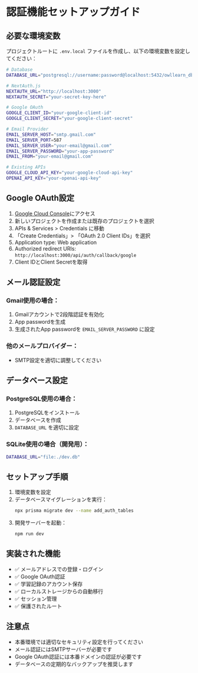 # 認証機能セットアップガイド

## 必要な環境変数

プロジェクトルートに `.env.local` ファイルを作成し、以下の環境変数を設定してください：

```bash
# Database
DATABASE_URL="postgresql://username:password@localhost:5432/owllearn_db"

# NextAuth.js
NEXTAUTH_URL="http://localhost:3000"
NEXTAUTH_SECRET="your-secret-key-here"

# Google OAuth
GOOGLE_CLIENT_ID="your-google-client-id"
GOOGLE_CLIENT_SECRET="your-google-client-secret"

# Email Provider
EMAIL_SERVER_HOST="smtp.gmail.com"
EMAIL_SERVER_PORT=587
EMAIL_SERVER_USER="your-email@gmail.com"
EMAIL_SERVER_PASSWORD="your-app-password"
EMAIL_FROM="your-email@gmail.com"

# Existing APIs
GOOGLE_CLOUD_API_KEY="your-google-cloud-api-key"
OPENAI_API_KEY="your-openai-api-key"
```

## Google OAuth設定

1. [Google Cloud Console](https://console.cloud.google.com/)にアクセス
2. 新しいプロジェクトを作成または既存のプロジェクトを選択
3. APIs & Services > Credentials に移動
4. 「Create Credentials」> 「OAuth 2.0 Client IDs」を選択
5. Application type: Web application
6. Authorized redirect URIs: `http://localhost:3000/api/auth/callback/google`
7. Client IDとClient Secretを取得

## メール認証設定

### Gmail使用の場合：

1. Gmailアカウントで2段階認証を有効化
2. App passwordを生成
3. 生成されたApp passwordを `EMAIL_SERVER_PASSWORD` に設定

### 他のメールプロバイダー：

- SMTP設定を適切に調整してください

## データベース設定

### PostgreSQL使用の場合：

1. PostgreSQLをインストール
2. データベースを作成
3. `DATABASE_URL` を適切に設定

### SQLite使用の場合（開発用）：

```bash
DATABASE_URL="file:./dev.db"
```

## セットアップ手順

1. 環境変数を設定
2. データベースマイグレーションを実行：
   ```bash
   npx prisma migrate dev --name add_auth_tables
   ```
3. 開発サーバーを起動：
   ```bash
   npm run dev
   ```

## 実装された機能

- ✅ メールアドレスでの登録・ログイン
- ✅ Google OAuth認証
- ✅ 学習記録のアカウント保存
- ✅ ローカルストレージからの自動移行
- ✅ セッション管理
- ✅ 保護されたルート

## 注意点

- 本番環境では適切なセキュリティ設定を行ってください
- メール認証にはSMTPサーバーが必要です
- Google OAuth認証には本番ドメインの認証が必要です
- データベースの定期的なバックアップを推奨します 